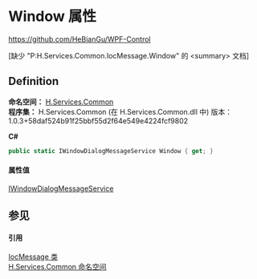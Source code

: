 # Window 属性
https://github.com/HeBianGu/WPF-Control

\[缺少 "P:H.Services.Common.IocMessage.Window" 的 &lt;summary&gt; 文档\]



## Definition
**命名空间：** <a href="b9cdd84f-6623-a51a-f53b-465103ced202">H.Services.Common</a>  
**程序集：** H.Services.Common (在 H.Services.Common.dll 中) 版本：1.0.3+58daf524b91f25bbf55d2f64e549e4224fcf9802

**C#**
``` C#
public static IWindowDialogMessageService Window { get; }
```



#### 属性值
<a href="665bea25-0645-761b-0662-59b41b8ce812">IWindowDialogMessageService</a>

## 参见


#### 引用
<a href="99e1ae6e-b437-8627-58dd-72c23514d5b3">IocMessage 类</a>  
<a href="b9cdd84f-6623-a51a-f53b-465103ced202">H.Services.Common 命名空间</a>  

